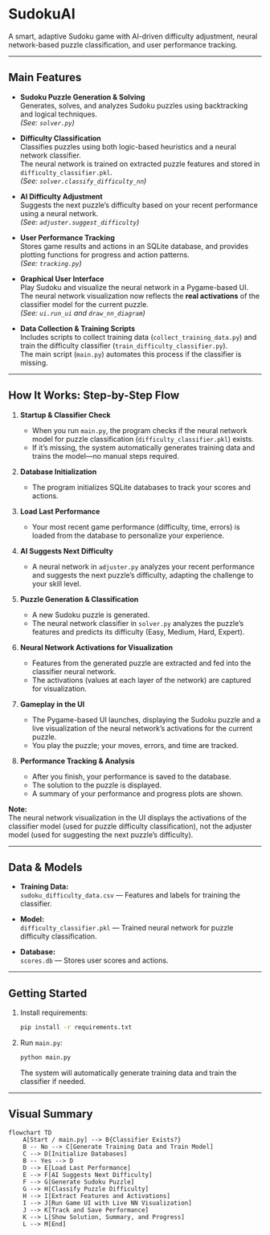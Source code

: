 # SudokuAI

A smart, adaptive Sudoku game with AI-driven difficulty adjustment, neural network-based puzzle classification, and user performance tracking.

---

## Main Features

- **Sudoku Puzzle Generation & Solving**  
  Generates, solves, and analyzes Sudoku puzzles using backtracking and logical techniques.  
  *(See: `solver.py`)*

- **Difficulty Classification**  
  Classifies puzzles using both logic-based heuristics and a neural network classifier.  
  The neural network is trained on extracted puzzle features and stored in `difficulty_classifier.pkl`.  
  *(See: `solver.classify_difficulty_nn`)*

- **AI Difficulty Adjustment**  
  Suggests the next puzzle’s difficulty based on your recent performance using a neural network.  
  *(See: `adjuster.suggest_difficulty`)*

- **User Performance Tracking**  
  Stores game results and actions in an SQLite database, and provides plotting functions for progress and action patterns.  
  *(See: `tracking.py`)*

- **Graphical User Interface**  
  Play Sudoku and visualize the neural network in a Pygame-based UI.  
  The neural network visualization now reflects the **real activations** of the classifier model for the current puzzle.  
  *(See: `ui.run_ui` and `draw_nn_diagram`)*

- **Data Collection & Training Scripts**  
  Includes scripts to collect training data (`collect_training_data.py`) and train the difficulty classifier (`train_difficulty_classifier.py`).  
  The main script (`main.py`) automates this process if the classifier is missing.

---

## How It Works: Step-by-Step Flow

1. **Startup & Classifier Check**
   - When you run `main.py`, the program checks if the neural network model for puzzle classification (`difficulty_classifier.pkl`) exists.
   - If it’s missing, the system automatically generates training data and trains the model—no manual steps required.

2. **Database Initialization**
   - The program initializes SQLite databases to track your scores and actions.

3. **Load Last Performance**
   - Your most recent game performance (difficulty, time, errors) is loaded from the database to personalize your experience.

4. **AI Suggests Next Difficulty**
   - A neural network in `adjuster.py` analyzes your recent performance and suggests the next puzzle’s difficulty, adapting the challenge to your skill level.

5. **Puzzle Generation & Classification**
   - A new Sudoku puzzle is generated.
   - The neural network classifier in `solver.py` analyzes the puzzle’s features and predicts its difficulty (Easy, Medium, Hard, Expert).

6. **Neural Network Activations for Visualization**
   - Features from the generated puzzle are extracted and fed into the classifier neural network.
   - The activations (values at each layer of the network) are captured for visualization.

7. **Gameplay in the UI**
   - The Pygame-based UI launches, displaying the Sudoku puzzle and a live visualization of the neural network’s activations for the current puzzle.
   - You play the puzzle; your moves, errors, and time are tracked.

8. **Performance Tracking & Analysis**
   - After you finish, your performance is saved to the database.
   - The solution to the puzzle is displayed.
   - A summary of your performance and progress plots are shown.

**Note:**  
The neural network visualization in the UI displays the activations of the classifier model (used for puzzle difficulty classification), not the adjuster model (used for suggesting the next puzzle’s difficulty).

---

## Data & Models

- **Training Data:**  
  `sudoku_difficulty_data.csv` — Features and labels for training the classifier.

- **Model:**  
  `difficulty_classifier.pkl` — Trained neural network for puzzle difficulty classification.

- **Database:**  
  `scores.db` — Stores user scores and actions.

---

## Getting Started

1. Install requirements:
    ```sh
    pip install -r requirements.txt
    ```
2. Run `main.py`:
    ```sh
    python main.py
    ```
   The system will automatically generate training data and train the classifier if needed.

---

## Visual Summary

```mermaid
flowchart TD
    A[Start / main.py] --> B{Classifier Exists?}
    B -- No --> C[Generate Training Data and Train Model]
    C --> D[Initialize Databases]
    B -- Yes --> D
    D --> E[Load Last Performance]
    E --> F[AI Suggests Next Difficulty]
    F --> G[Generate Sudoku Puzzle]
    G --> H[Classify Puzzle Difficulty]
    H --> I[Extract Features and Activations]
    I --> J[Run Game UI with Live NN Visualization]
    J --> K[Track and Save Performance]
    K --> L[Show Solution, Summary, and Progress]
    L --> M[End]
